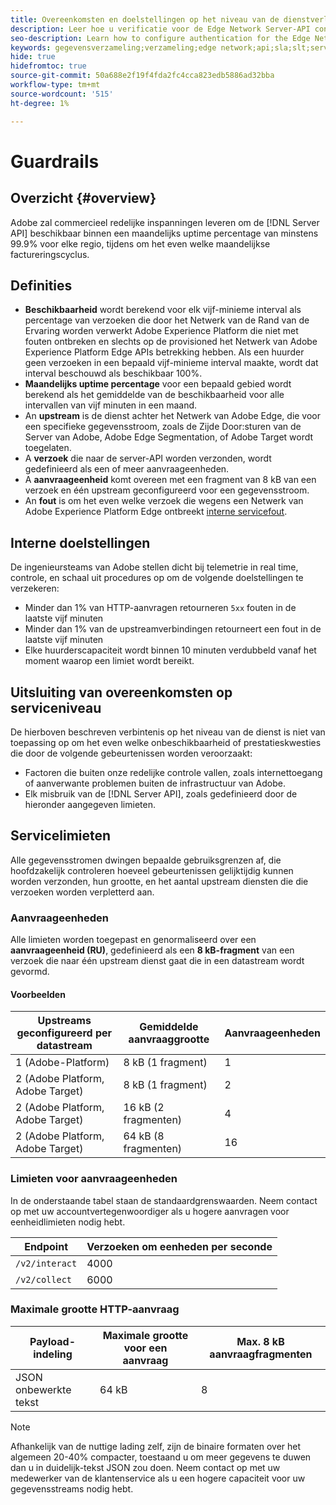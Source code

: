 ```yaml
---
title: Overeenkomsten en doelstellingen op het niveau van de dienstverlening
description: Leer hoe u verificatie voor de Edge Network Server-API configureert
seo-description: Learn how to configure authentication for the Edge Network Server API
keywords: gegevensverzameling;verzameling;edge network;api;sla;slt;service levels
hide: true
hidefromtoc: true
source-git-commit: 50a688e2f19f4fda2fc4cca823edb5886ad32bba
workflow-type: tm+mt
source-wordcount: '515'
ht-degree: 1%

---
```



# Guardrails

## Overzicht {#overview}

Adobe zal commercieel redelijke inspanningen leveren om de [!DNL Server API] beschikbaar binnen een maandelijks uptime percentage van minstens 99.9% voor elke regio, tijdens om het even welke maandelijkse factureringscyclus.

## Definities

* **Beschikbaarheid** wordt berekend voor elk vijf-minieme interval als percentage van verzoeken die door het Netwerk van de Rand van de Ervaring worden verwerkt Adobe Experience Platform die niet met fouten ontbreken en slechts op de provisioned het Netwerk van Adobe Experience Platform Edge APIs betrekking hebben. Als een huurder geen verzoeken in een bepaald vijf-minieme interval maakte, wordt dat interval beschouwd als beschikbaar 100%.
* **Maandelijks uptime percentage** voor een bepaald gebied wordt berekend als het gemiddelde van de beschikbaarheid voor alle intervallen van vijf minuten in een maand.
* An **upstream** is de dienst achter het Netwerk van Adobe Edge, die voor een specifieke gegevensstroom, zoals de Zijde Door:sturen van de Server van Adobe, Adobe Edge Segmentation, of Adobe Target wordt toegelaten.
* A **verzoek** die naar de server-API worden verzonden, wordt gedefinieerd als een of meer aanvraageenheden.
* A **aanvraageenheid** komt overeen met een fragment van 8 kB van een verzoek en één upstream geconfigureerd voor een gegevensstroom.
* An **fout** is om het even welke verzoek die wegens een Netwerk van Adobe Experience Platform Edge ontbreekt [interne servicefout](error-handling.md).

## Interne doelstellingen

De ingenieursteams van Adobe stellen dicht bij telemetrie in real time, controle, en schaal uit procedures op om de volgende doelstellingen te verzekeren:

* Minder dan 1% van HTTP-aanvragen retourneren `5xx` fouten in de laatste vijf minuten
* Minder dan 1% van de upstreamverbindingen retourneert een fout in de laatste vijf minuten
* Elke huurderscapaciteit wordt binnen 10 minuten verdubbeld vanaf het moment waarop een limiet wordt bereikt.

## Uitsluiting van overeenkomsten op serviceniveau

De hierboven beschreven verbintenis op het niveau van de dienst is niet van toepassing op om het even welke onbeschikbaarheid of prestatieskwesties die door de volgende gebeurtenissen worden veroorzaakt:

* Factoren die buiten onze redelijke controle vallen, zoals internettoegang of aanverwante problemen buiten de infrastructuur van Adobe.
* Elk misbruik van de [!DNL Server API], zoals gedefinieerd door de hieronder aangegeven limieten.

## Servicelimieten

Alle gegevensstromen dwingen bepaalde gebruiksgrenzen af, die hoofdzakelijk controleren hoeveel gebeurtenissen gelijktijdig kunnen worden verzonden, hun grootte, en het aantal upstream diensten die die verzoeken worden verpletterd aan.

### Aanvraageenheden

Alle limieten worden toegepast en genormaliseerd over een **aanvraageenheid (RU)**, gedefinieerd als een **8 kB-fragment** van een verzoek die naar één upstream dienst gaat die in een datastream wordt gevormd.

#### Voorbeelden

| Upstreams geconfigureerd per datastream | Gemiddelde aanvraaggrootte | Aanvraageenheden |
| --- | --- | --- |
| 1 (Adobe-Platform) | 8 kB (1 fragment) | 1 |
| 2 (Adobe Platform, Adobe Target) | 8 kB (1 fragment) | 2 |
| 2 (Adobe Platform, Adobe Target) | 16 kB (2 fragmenten) | 4 |
| 2 (Adobe Platform, Adobe Target) | 64 kB (8 fragmenten) | 16 |

### Limieten voor aanvraageenheden

In de onderstaande tabel staan de standaardgrenswaarden. Neem contact op met uw accountvertegenwoordiger als u hogere aanvragen voor eenheidlimieten nodig hebt.

| Endpoint | Verzoeken om eenheden per seconde |
| --- | --- |
| `/v2/interact` | 4000 |
| `/v2/collect` | 6000 |


### Maximale grootte HTTP-aanvraag

| Payload-indeling | Maximale grootte voor een aanvraag | Max. 8 kB aanvraagfragmenten |
| --- | --- | --- |
| JSON onbewerkte tekst | 64 kB | 8 |


>[!NOTE]
>
>Afhankelijk van de nuttige lading zelf, zijn de binaire formaten over het algemeen 20-40% compacter, toestaand u om meer gegevens te duwen dan u in duidelijk-tekst JSON zou doen. Neem contact op met uw medewerker van de klantenservice als u een hogere capaciteit voor uw gegevensstreams nodig hebt.

